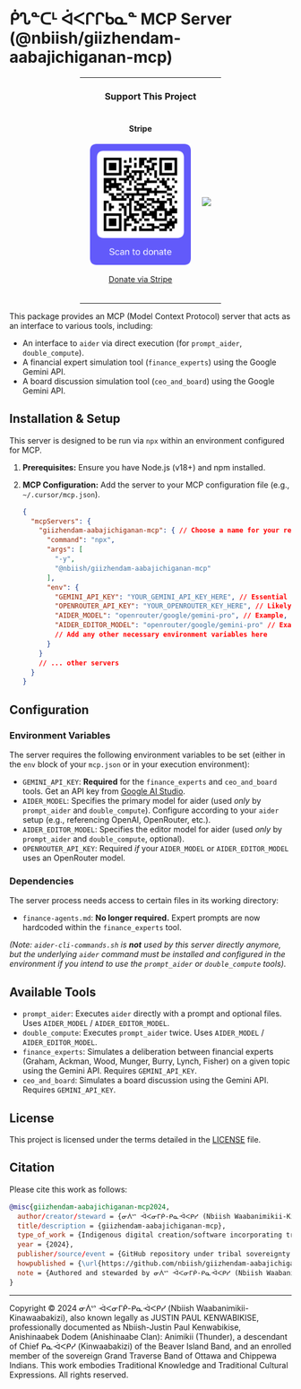 # ᑮᔐᓐᑕᒻ ᐋᐸᒋᒋᑲᓇᓐ MCP Server (@nbiish/giizhendam-aabajichiganan-mcp)

<div align="center">
  <hr width="50%">
  
  <h3>Support This Project</h3>
  <div style="display: flex; justify-content: center; gap: 20px; margin: 20px 0;">
    <div>
      <h4>Stripe</h4>
      <img src="qr-stripe-donation.png" alt="Scan to donate" width="180"/>
      <p><a href="https://raw.githubusercontent.com/nbiish/license-for-all-works/8e9b73b269add9161dc04bbdd79f818c40fca14e/qr-stripe-donation.png">Donate via Stripe</a></p>
    </div>
    <div style="display: flex; align-items: center;">
      <a href="https://www.buymeacoffee.com/nbiish"><img src="https://img.buymeacoffee.com/button-api/?text=Buy me a coffee&emoji=&slug=nbiish&button_colour=FFDD00&font_colour=000000&font_family=Cookie&outline_colour=000000&coffee_colour=ffffff" /></a>
    </div>
  </div>
  
  <hr width="50%">
</div>

This package provides an MCP (Model Context Protocol) server that acts as an interface to various tools, including:

*   An interface to `aider` via direct execution (for `prompt_aider`, `double_compute`).
*   A financial expert simulation tool (`finance_experts`) using the Google Gemini API.
*   A board discussion simulation tool (`ceo_and_board`) using the Google Gemini API.

## Installation & Setup

This server is designed to be run via `npx` within an environment configured for MCP.

1.  **Prerequisites:** Ensure you have Node.js (v18+) and npm installed.
2.  **MCP Configuration:** Add the server to your MCP configuration file (e.g., `~/.cursor/mcp.json`).

    ```json
    {
      "mcpServers": {
        "giizhendam-aabajichiganan-mcp": { // Choose a name for your reference
          "command": "npx",
          "args": [
            "-y",
            "@nbiish/giizhendam-aabajichiganan-mcp"
          ],
          "env": {
            "GEMINI_API_KEY": "YOUR_GEMINI_API_KEY_HERE", // Essential for finance_experts
            "OPENROUTER_API_KEY": "YOUR_OPENROUTER_KEY_HERE", // Likely needed for aider tools
            "AIDER_MODEL": "openrouter/google/gemini-pro", // Example, configure as needed
            "AIDER_EDITOR_MODEL": "openrouter/google/gemini-pro" // Example, configure as needed
            // Add any other necessary environment variables here
          }
        }
        // ... other servers
      }
    }
    ```

## Configuration

### Environment Variables

The server requires the following environment variables to be set (either in the `env` block of your `mcp.json` or in your execution environment):

*   `GEMINI_API_KEY`: **Required** for the `finance_experts` and `ceo_and_board` tools. Get an API key from [Google AI Studio](https://aistudio.google.com/app/apikey).
*   `AIDER_MODEL`: Specifies the primary model for aider (used *only* by `prompt_aider` and `double_compute`). Configure according to your `aider` setup (e.g., referencing OpenAI, OpenRouter, etc.).
*   `AIDER_EDITOR_MODEL`: Specifies the editor model for aider (used *only* by `prompt_aider` and `double_compute`, optional).
*   `OPENROUTER_API_KEY`: Required *if* your `AIDER_MODEL` or `AIDER_EDITOR_MODEL` uses an OpenRouter model.

### Dependencies

The server process needs access to certain files in its working directory:

*   `finance-agents.md`: **No longer required.** Expert prompts are now hardcoded within the `finance_experts` tool.

*(Note: `aider-cli-commands.sh` is **not** used by this server directly anymore, but the underlying `aider` command must be installed and configured in the environment if you intend to use the `prompt_aider` or `double_compute` tools).*

## Available Tools

*   `prompt_aider`: Executes `aider` directly with a prompt and optional files. Uses `AIDER_MODEL` / `AIDER_EDITOR_MODEL`.
*   `double_compute`: Executes `prompt_aider` twice. Uses `AIDER_MODEL` / `AIDER_EDITOR_MODEL`.
*   `finance_experts`: Simulates a deliberation between financial experts (Graham, Ackman, Wood, Munger, Burry, Lynch, Fisher) on a given topic using the Gemini API. Requires `GEMINI_API_KEY`.
*   `ceo_and_board`: Simulates a board discussion using the Gemini API. Requires `GEMINI_API_KEY`.

## License

This project is licensed under the terms detailed in the [LICENSE](LICENSE) file.

## Citation

Please cite this work as follows:

```bibtex
@misc{giizhendam-aabajichiganan-mcp2024,
  author/creator/steward = {ᓂᐲᔥ ᐙᐸᓂᒥᑮ-ᑭᓇᐙᐸᑭᓯ (Nbiish Waabanimikii-Kinawaabakizi), also known legally as JUSTIN PAUL KENWABIKISE, professionally documented as Nbiish-Justin Paul Kenwabikise, Anishinaabek Dodem (Anishinaabe Clan): Animikii (Thunder), descendant of Chief ᑭᓇᐙᐸᑭᓯ (Kinwaabakizi) of the Beaver Island Band and enrolled member of the sovereign Grand Traverse Band of Ottawa and Chippewa Indians},
  title/description = {giizhendam-aabajichiganan-mcp},
  type_of_work = {Indigenous digital creation/software incorporating traditional knowledge and cultural expressions},
  year = {2024},
  publisher/source/event = {GitHub repository under tribal sovereignty protections},
  howpublished = {\url{https://github.com/nbiish/giizhendam-aabajichiganan-mcp}},
  note = {Authored and stewarded by ᓂᐲᔥ ᐙᐸᓂᒥᑮ-ᑭᓇᐙᐸᑭᓯ (Nbiish Waabanimikii-Kinawaabakizi), also known legally as JUSTIN PAUL KENWABIKISE, professionally documented as Nbiish-Justin Paul Kenwabikise, Anishinaabek Dodem (Anishinaabe Clan): Animikii (Thunder), descendant of Chief ᑭᓇᐙᐸᑭᓯ (Kinwaabakizi) of the Beaver Island Band and enrolled member of the sovereign Grand Traverse Band of Ottawa and Chippewa Indians. This work embodies Indigenous intellectual property, traditional knowledge systems (TK), traditional cultural expressions (TCEs), and associated data protected under tribal law, federal Indian law, treaty rights, Indigenous Data Sovereignty principles, and international indigenous rights frameworks including UNDRIP. All usage, benefit-sharing, and data governance are governed by the COMPREHENSIVE RESTRICTED USE LICENSE FOR INDIGENOUS CREATIONS WITH TRIBAL SOVEREIGNTY, DATA SOVEREIGNTY, AND WEALTH RECLAMATION PROTECTIONS.}
}
```

---
Copyright © 2024 ᓂᐲᔥ ᐙᐸᓂᒥᑮ-ᑭᓇᐙᐸᑭᓯ (Nbiish Waabanimikii-Kinawaabakizi), also known legally as JUSTIN PAUL KENWABIKISE, professionally documented as Nbiish-Justin Paul Kenwabikise, Anishinaabek Dodem (Anishinaabe Clan): Animikii (Thunder), a descendant of Chief ᑭᓇᐙᐸᑭᓯ (Kinwaabakizi) of the Beaver Island Band, and an enrolled member of the sovereign Grand Traverse Band of Ottawa and Chippewa Indians. This work embodies Traditional Knowledge and Traditional Cultural Expressions. All rights reserved. 